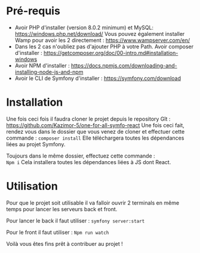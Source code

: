 # Pré-requis
- Avoir PHP d'installer (version 8.0.2 minimum) et MySQL: https://windows.php.net/download/
Vous pouvez également installer Wamp pour avoir les 2 directement :
https://www.wampserver.com/en/ 
- Dans les 2 cas n'oubliez pas d'ajouter PHP à votre Path.
Avoir composer d'installer : 
https://getcomposer.org/doc/00-intro.md#installation-windows
- Avoir NPM d'installer : 
https://docs.npmjs.com/downloading-and-installing-node-js-and-npm
- Avoir le CLI de Symfony d'installer : 
https://symfony.com/download

# Installation
Une fois ceci fois il faudra cloner le projet depuis le repository Gît : https://github.com/Kazimor-5/one-for-all-symfo-react
Une fois ceci fait, rendez vous dans le dossier que vous venez de cloner et effectuer cette commande : 
`composer install`
Elle téléchargera toutes les dépendances liées au projet Symfony.

Toujours dans le même dossier, effectuez cette commande :  
`Npm i`
Cela installera toutes les dépendances liées à JS dont React. 
 
# Utilisation

Pour que le projet soit utilisable il va falloir ouvrir 2 terminals en même temps pour lancer les serveurs back et front. 

Pour lancer le back il faut utiliser : 
`symfony server:start`

Pour le front il faut utiliser : 
`Npm run watch`

Voilà vous êtes fins prêt à contribuer au projet !

